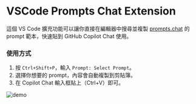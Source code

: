 # VSCode Prompts Chat Extension

這個 VS Code 擴充功能可以讓你直接在編輯器中搜尋並複製 [prompts.chat](https://prompts.chat/) 的 prompt 範本，快速貼到 GitHub Copilot Chat 使用。

### 使用方式
1. 按 `Ctrl+Shift+P`，輸入 `Prompt: Select Prompt`。
2. 選擇你想要的 prompt，內容會自動複製到剪貼簿。
3. 在 Copilot Chat 輸入框貼上（Ctrl+V）即可。

![demo](./static//demo.gif)
